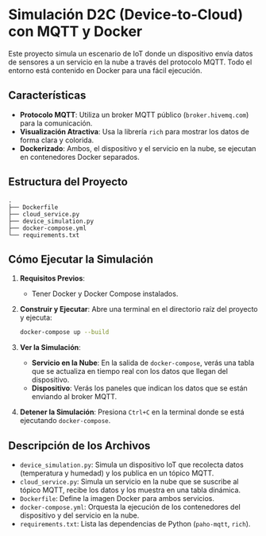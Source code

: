 # Simulación D2C (Device-to-Cloud) con MQTT y Docker

Este proyecto simula un escenario de IoT donde un dispositivo envía datos de sensores a un servicio en la nube a través del protocolo MQTT. Todo el entorno está contenido en Docker para una fácil ejecución.

## Características

- **Protocolo MQTT**: Utiliza un broker MQTT público (`broker.hivemq.com`) para la comunicación.
- **Visualización Atractiva**: Usa la librería `rich` para mostrar los datos de forma clara y colorida.
- **Dockerizado**: Ambos, el dispositivo y el servicio en la nube, se ejecutan en contenedores Docker separados.

## Estructura del Proyecto

```
.
├── Dockerfile
├── cloud_service.py
├── device_simulation.py
├── docker-compose.yml
└── requirements.txt
```

## Cómo Ejecutar la Simulación

1.  **Requisitos Previos**:
    -   Tener Docker y Docker Compose instalados.

2.  **Construir y Ejecutar**:
    Abre una terminal en el directorio raíz del proyecto y ejecuta:

    ```bash
    docker-compose up --build
    ```

3.  **Ver la Simulación**:
    -   **Servicio en la Nube**: En la salida de `docker-compose`, verás una tabla que se actualiza en tiempo real con los datos que llegan del dispositivo.
    -   **Dispositivo**: Verás los paneles que indican los datos que se están enviando al broker MQTT.

4.  **Detener la Simulación**:
    Presiona `Ctrl+C` en la terminal donde se está ejecutando `docker-compose`.

## Descripción de los Archivos

-   `device_simulation.py`: Simula un dispositivo IoT que recolecta datos (temperatura y humedad) y los publica en un tópico MQTT.
-   `cloud_service.py`: Simula un servicio en la nube que se suscribe al tópico MQTT, recibe los datos y los muestra en una tabla dinámica.
-   `Dockerfile`: Define la imagen Docker para ambos servicios.
-   `docker-compose.yml`: Orquesta la ejecución de los contenedores del dispositivo y del servicio en la nube.
-   `requirements.txt`: Lista las dependencias de Python (`paho-mqtt`, `rich`).